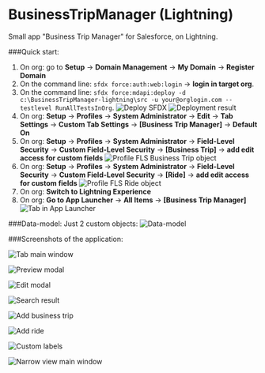 # BusinessTripManager (Lightning)

Small app "Business Trip Manager" for Salesforce, on Lightning.

###Quick start:

1. On org: go to **Setup** -> **Domain Management** -> **My Domain** -> **Register Domain**
2. On the command line: `sfdx force:auth:web:login` -> **login in target org**.
3. On the command line: `sfdx force:mdapi:deploy -d c:\BusinessTripManager-lightning\src -u your@orglogin.com --testlevel RunAllTestsInOrg`.
![Deploy SFDX](screenshots/deploy-sfdx.png)
![Deployment result](screenshots/deployment-result.png)
4. On org: **Setup** -> **Profiles** -> **System Administrator** -> **Edit** -> **Tab Settings** -> **Custom Tab Settings** -> **[Business Trip Manager]** -> **Default On**
5. On org: **Setup** -> **Profiles** -> **System Administrator** -> **Field-Level Security** -> **Custom Field-Level Security** -> **[Business Trip]** -> **add edit access for custom fields**
![Profile FLS Business Trip object](screenshots/profile-fls-business-trip.png)
6. On org: **Setup** -> **Profiles** -> **System Administrator** -> **Field-Level Security** -> **Custom Field-Level Security** -> **[Ride]** -> **add edit access for custom fields**
![Profile FLS Ride object](screenshots/profile-fls-ride.png)
7. On org: **Switch to Lightning Experience**
8. On org: **Go to App Launcher** -> **All Items** -> **[Business Trip Manager]**
![Tab in App Launcher](screenshots/tab-in-app-launcher.png)


###Data-model:
Just 2 custom objects:
![Data-model](screenshots/data-model.png)


###Screenshots of the application:

![Tab main window](screenshots/main-window.png)  

![Preview modal](screenshots/preview-modal.png)  

![Edit modal](screenshots/edit-modal.png)  

![Search result](screenshots/search-result.png)  

![Add business trip](screenshots/add-business-trip.png)  

![Add ride](screenshots/add-ride.png)  

![Custom labels](screenshots/custom-labels.png)  

![Narrow view main window](screenshots/narrow-view-list.png)  
